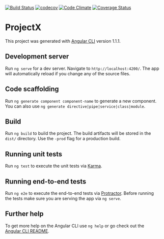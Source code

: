 [![Build Status](https://travis-ci.org/mricharleon/workflow-monitor.svg?branch=master)](https://travis-ci.org/mricharleon/workflow-monitor)
[![codecov](https://codecov.io/gh/mricharleon/workflow-monitor/branch/master/graph/badge.svg)](https://codecov.io/gh/mricharleon/workflow-monitor)
[![Code Climate](https://codeclimate.com/github/mricharleon/workflow-monitor/badges/gpa.svg)](https://codeclimate.com/github/mricharleon/workflow-monitor)
[![Coverage Status](https://coveralls.io/repos/github/mricharleon/workflow-monitor/badge.svg?branch=master)](https://coveralls.io/github/mricharleon/workflow-monitor?branch=master)

# ProjectX

This project was generated with [Angular CLI](https://github.com/angular/angular-cli) version 1.1.1.

## Development server

Run `ng serve` for a dev server. Navigate to `http://localhost:4200/`. The app will automatically reload if you change any of the source files.

## Code scaffolding

Run `ng generate component component-name` to generate a new component. You can also use `ng generate directive|pipe|service|class|module`.

## Build

Run `ng build` to build the project. The build artifacts will be stored in the `dist/` directory. Use the `-prod` flag for a production build.

## Running unit tests

Run `ng test` to execute the unit tests via [Karma](https://karma-runner.github.io).

## Running end-to-end tests

Run `ng e2e` to execute the end-to-end tests via [Protractor](http://www.protractortest.org/).
Before running the tests make sure you are serving the app via `ng serve`.

## Further help

To get more help on the Angular CLI use `ng help` or go check out the [Angular CLI README](https://github.com/angular/angular-cli/blob/master/README.md).
